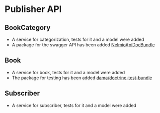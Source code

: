 Publisher API 
=======================

BookCategory
-----

* A service for categorization, tests for it and a model were added
* A package for the swagger API has been added [NelmioApiDocBundle](https://github.com/nelmio/NelmioApiDocBundle)

Book
-----

* A service for book, tests for it and a model were added
* The package for testing has been added [dama/doctrine-test-bundle](https://github.com/dmaicher/doctrine-test-bundle)

Subscriber
---
* A service for subscriber, tests for it and a model were added

